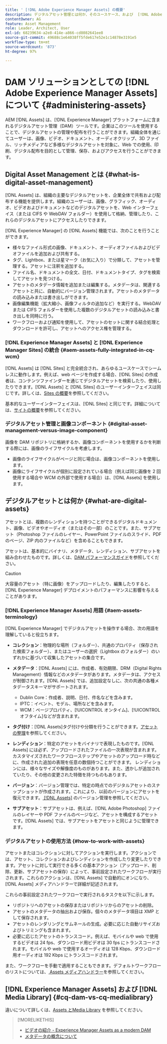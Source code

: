 ```yaml
---
title: ' [!DNL Adobe Experience Manager Assets] の概要'
description: デジタルアセット管理とは何か、そのユースケース、および  [!DNL Adobe Experience Manager Asset]  の機能について説明します。
contentOwner: AG
feature: Asset Management
role: Leader, Architect, User
exl-id: 68239634-a2e8-414e-a866-cd8082641ee8
source-git-commit: 49688c1e64038ff5fde617e52e1c14878e3191e5
workflow-type: tm+mt
source-wordcount: '873'
ht-degree: 97%

---
```


# DAM ソリューションとしての [!DNL Adobe Experience Manager Assets] について {#administering-assets}

AEM [!DNL Assets] は、[!DNL Experience Manager] プラットフォームに含まれるデジタルアセット管理（DAM）ツールです。企業はこのツールを使用することで、デジタルアセットの管理や配布を行うことができます。組織全体を通じてユーザーは、画像、ビデオ、ドキュメント、オーディオクリップ、3D ファイル、リッチメディアなど多様なデジタルアセットを対象に、Web での使用、印刷、デジタル配布を目的として管理、保存、およびアクセスを行うことができます。

## Digital Asset Management とは {#what-is-digital-asset-management}

[!DNL Assets] は、組織の主要なデジタルアセットを、企業全体で共有および配布する機能を提供します。組織のユーザーは、画像、グラフィック、オーディオ、ビデオおよびドキュメントなどのデジタルアセットを、Web インターフェイス（または CIFS や WebDAV フォルダー）を使用して格納、管理したり、これらのデジタルアセットにアクセスしたりできます。

[!DNL Experience Manager] の [!DNL Assets] 機能では、次のことを行うことができます。

* 様々なファイル形式の画像、ドキュメント、オーディオファイルおよびビデオファイルを追加および共有する。
* タグ、Lightbox、または星マーク（お気に入り）で分類して、アセットを管理する。アセットに注釈を追加する。
* ファイル名、ドキュメントの全文、日付、ドキュメントタイプ、タグを検索してアセットを見つける。
* アセットのメタデータ情報を追加または編集する。メタデータは、関連するアセットと共に、自動的にバージョン管理されます。アセットのメタデータの読み込みまたは書き出しができます。
* 画像編集機能（拡大縮小、画像フィルタの追加など）を実行する。WebDAV または CIFS フォルダーを使用した複数のデジタルアセットの読み込みと書き出しを同時に行う。
* ワークフローおよび通知を使用して、アセットのセットに関する結合処理とダウンロードを許可し、アセットへのアクセス権を管理する。

### [!DNL Experience Manager Assets] と [!DNL Experience Manager Sites] の統合 {#aem-assets-fully-integrated-in-cq-wcm}

[!DNL Assets] は [!DNL Sites] と完全統合され、あらゆるユースケースでシームレスに動作します。例えば、web ページを作成する場合、[!DNL Sites] の作成者は、コンテンツファインダーを通じてデジタルアセットを検索したり、使用したりできます。[!DNL Assets] と [!DNL Sites] のユーザーインターフェイスは同じです。詳しくは、[Sites の概要](/help/sites-authoring/page-authoring.md)を参照してください。

基本的なユーザーインターフェイスは、[!DNL Sites] と同じです。詳細については、[サイトの概要](/help/sites-authoring/page-authoring.md)を参照してください。

### デジタルアセット管理と画像コンポーネント {#digital-asset-management-versus-image-component}

画像を DAM リポジトリに格納するか、画像コンポーネントを使用するかを判断する際には、画像のライフサイクルを考慮します。

* 画像のライフサイクルがページと同じ場合は、画像コンポーネントを使用します。
* 画像にライフサイクルが個別に設定されている場合（例えば同じ画像を 2 回使用する場合や WCM の外部で使用する場合）は、[!DNL Assets] を使用します。

## デジタルアセットとは何か {#what-are-digital-assets}

アセットとは、複数のレンディションを持つことができるデジタルドキュメント、画像、ビデオやオーディオ（またはその一部）のことです。また、サブアセット（Photoshop ファイルのレイヤー、PowerPoint ファイルのスライド、PDF のページ、ZIP 内のファイルなど）を含めることもできます。

アセットは、基本的にバイナリ、メタデータ、レンディション、サブアセットを組み合わせたものです。詳しくは、[DAM パフォーマンスガイド](/help/sites-deploying/assets-performance-sizing.md)を参照してください。

>[!CAUTION]
>
>大容量のアセット（特に画像）をアップロードしたり、編集したりすると、[!DNL Experience Manager] デプロイメントのパフォーマンスに影響を与えることがあります。

### [!DNL Experience Manager Assets] 用語 {#aem-assets-terminology}

[!DNL Experience Manager] でデジタルアセットを操作する場合、次の用語を理解していると役立ちます。

* **コレクション**：物理的な場所（フォルダー）、共通のプロパティ（保存された検索フォルダー）、またはユーザーの選択（Lightbox のフォルダー）のいずれかに基づいて収集したアセットの集合です。

* **メタデータ**：[!DNL Assets] には、作成者、有効期限、DRM（Digital Rights Management）情報などのメタデータがあります。メタデータは、アクセスが制御されます。[!DNL Assets] では、追加設定なしに、次の共通の各種メタデータスキーマがサポートされます。

   * Dublin Core：作成者、説明、日付、件名などを含みます。
   * IPTC：イベント、モデル、場所などを含みます。
   * WCM：ページプロパティ、[!UICONTROL オンタイム]、[!UICONTROL オフタイム]などが含まれます。

* **タグ付け**：[!DNL Assets]タグ付けや分類を行うことができます。[アセットの整理](/help/assets/organize-assets.md)を参照してください。

* **レンディション**：特定のアセットをバイナリで表現したものです。[!DNL Assets] には必ず、アップロードされたファイルの一次表現が含まれます。カスタマイズされたワークフローステップやアセットのアップロード時などに、作成された追加の表現を任意の数個持つことができます。 レンディションには、様々なサイズや解像度のものがあります。また、透かしが追加されていたり、その他の変更された特徴を持つものもあります。

* **バージョン**：バージョン管理では、特定の時点でのデジタルアセットのスナップショットが作成されます。これにより、以前のバージョンにアセットを復元できます。[ [!DNL Assets]](manage-assets.md#asset-versioning) のバージョン管理を参照してください。

* **サブアセット**：サブアセットは、例えば、[!DNL Adobe Photoshop] ファイルのレイヤーや PDF ファイルのページなど、アセットを構成するアセットです。[!DNL Assets] では、サブアセットをアセットと同じように管理できます。

### デジタルアセットの使用方法 {#how-to-work-with-assets}

アセットまたはコレクションに対してアクションを実行します。アクションでは、アセット、コレクションおよびレンディションを作成したり変更したりできます。アセットに対して実行できる多くの基本アクション（アップロード、削除、更新、サブアセットの保存）によって、事前設定されたワークフローが実行されます。これらのアクションは、[!DNL Assets] で自動的にオンになり、[!DNL Assets] メディアハンドラーで詳細が記述されます。

これらの事前設定されたワークフローで実行されるタスクを以下に示します。

* リポジトリへのアセットの保存またはリポジトリからのアセットの削除。
* アセットのメタデータの抽出および保存。個々のメタデータ項目は XMP として保存されます。
* アセットのレンダリングとサムネールの生成。必要に応じた自動リサイズおよびトリミングも含まれます。
* 必要に応じたアセットのトランスコード。例えば、モバイルや web で使用するビデオは 24 fps、ダウンロード用ビデオは 30 fps にトランスコードされます。モバイルや web で使用するオーディオは 128 Kbps、ダウンロード用オーディオは 192 Kbps にトランスコードされます。

また、ワークフローを手動で適用することもできます。デフォルトワークフローのリストについては、[ Assets メディアハンドラー](media-handlers.md)を参照してください。

## [!DNL Experience Manager Assets] および [!DNL Media Library] {#cq-dam-vs-cq-medialibrary}

違いについて詳しくは、[Assets とMedia Library](medialibrary.md) を参照してください。

>[!MORELIKETHIS]
>
>* [ビデオの紹介 - Experience Manager Assets as a modern DAM](https://www.youtube.com/watch?v=PBwQqZgC-yo)
>* [メタデータの概念について](/help/assets/metadata-concepts.md)
